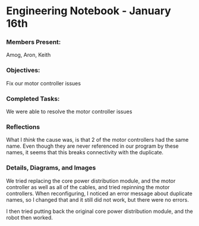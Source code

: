 # Engineering Notebook - January 16th
### Members Present:
Amog, Aron, Keith

### Objectives:
Fix our motor controller issues

### Completed Tasks:
We were able to resolve the motor controller issues

### Reflections
What I *think* the cause was, is that 2 of the motor controllers had the same name. Even though they are never referenced in our program by these names, it seems that this breaks connectivity with the duplicate.

### Details, Diagrams, and Images
We tried replacing the core power distribution module, and the motor controller as well as all of the cables, and tried repinning the motor controllers. When reconfiguring, I noticed an error message about duplicate names, so I changed that and it still did not work, but there were no errors.

I then tried putting back the original core power distribution module, and the robot then worked.